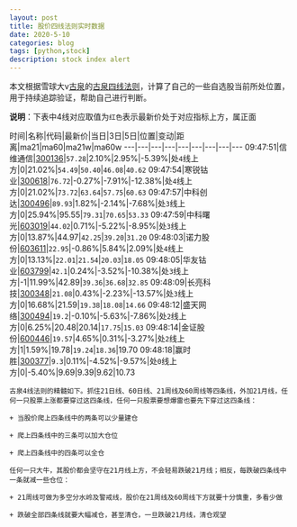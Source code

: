 ```yaml
---
layout: post
title: 股价四线法则实时数据
date: 2020-5-10
categories: blog
tags: [python,stock]
description: stock index alert
---
```



本文根据雪球大v[古泉](https://xueqiu.com/u/7148646888)的[古泉四线法则](https://xueqiu.com/7148646888/130498192)，计算了自己的一些自选股当前所处位置，用于持续追踪验证，帮助自己进行判断。

**说明**：下表中4线对应取值为`红色`表示最新价处于对应指标上方，属正面

时间|名称|代码|最新价|当日|3日|5日|位置|变动|距离|ma21|ma60|ma21w|ma60w
---|---|---|---|---|---|---|---|---
09:47:51|信维通信|[300136](https://xueqiu.com/S/SZ300136)|`57.28`|2.10%|2.95%|-5.39%|处`4`线上方|0|21.02%|`54.49`|`50.40`|`46.08`|`40.62`
09:47:54|寒锐钴业|[300618](https://xueqiu.com/S/SZ300618)|`76.72`|-0.27%|-7.91%|-12.38%|处`4`线上方|0|21.02%|`73.72`|`63.64`|`57.75`|`60.63`
09:47:57|中科创达|[300496](https://xueqiu.com/S/SZ300496)|`89.93`|1.82%|-2.14%|-7.68%|处`3`线上方|0|25.94%|95.55|`79.31`|`70.65`|`53.33`
09:47:59|中科曙光|[603019](https://xueqiu.com/S/SH603019)|`44.02`|0.71%|-5.22%|-8.95%|处`3`线上方|0|13.87%|44.97|`42.25`|`39.20`|`31.20`
09:48:03|诺力股份|[603611](https://xueqiu.com/S/SH603611)|`22.95`|-0.86%|5.84%|2.09%|处`4`线上方|0|13.13%|`22.01`|`21.54`|`20.03`|`18.05`
09:48:05|华友钴业|[603799](https://xueqiu.com/S/SH603799)|`42.1`|0.24%|-3.52%|-10.38%|处`3`线上方|-1|11.99%|42.89|`39.36`|`36.68`|`32.85`
09:48:09|长亮科技|[300348](https://xueqiu.com/S/SZ300348)|`21.08`|0.43%|-2.23%|-13.57%|处`3`线上方|0|16.68%|21.59|`19.38`|`18.08`|`14.66`
09:48:12|盛天网络|[300494](https://xueqiu.com/S/SZ300494)|`19.2`|-0.10%|-5.63%|-7.86%|处`2`线上方|0|6.25%|20.48|20.14|`17.75`|`15.03`
09:48:14|金证股份|[600446](https://xueqiu.com/S/SH600446)|`19.57`|4.65%|0.31%|-3.27%|处`2`线上方|1|1.59%|19.78|`19.24`|`18.36`|19.70
09:48:18|赢时胜|[300377](https://xueqiu.com/S/SZ300377)|`9.3`|0.11%|-4.52%|-9.57%|处`0`线上方|0|-5.40%|9.69|9.39|9.62|10.73

```
古泉4线法则的精髓如下。抓住21日线、60日线、21周线及60周线等四条线，外加21月线，任何一只股票上涨都要穿过这四条线，任何一只股票要想爆雷也要先下穿过这四条线：

+ 当股价爬上四条线中的两条可以少量建仓

+ 爬上四条线中的三条可以加大仓位

+ 爬上四条线中的四条可以全仓

任何一只大牛，其股价都会坚守在21月线上方，不会轻易跌破21月线；相反，每跌破四条线中一条就减一些仓位：

+ 21周线可做为多空分水岭及警戒线，股价在21周线及60周线下方就要十分慎重，多看少做

+ 跌破全部四条线就要大幅减仓，甚至清仓，一旦跌破21月线，清仓观望
```
